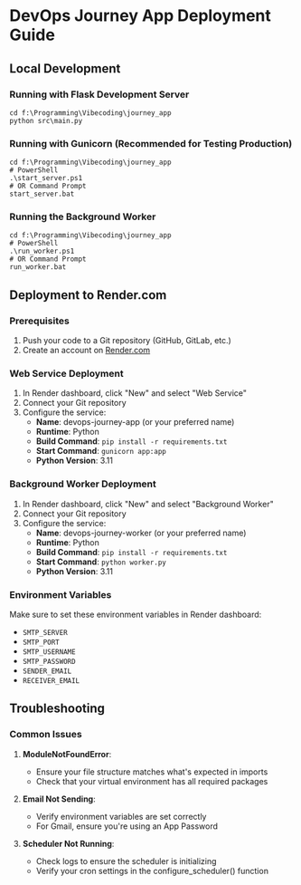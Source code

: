 # DevOps Journey App Deployment Guide

## Local Development

### Running with Flask Development Server
```pwsh
cd f:\Programming\Vibecoding\journey_app
python src\main.py
```

### Running with Gunicorn (Recommended for Testing Production)
```pwsh
cd f:\Programming\Vibecoding\journey_app
# PowerShell
.\start_server.ps1
# OR Command Prompt
start_server.bat
```

### Running the Background Worker
```pwsh
cd f:\Programming\Vibecoding\journey_app
# PowerShell
.\run_worker.ps1
# OR Command Prompt
run_worker.bat
```

## Deployment to Render.com

### Prerequisites
1. Push your code to a Git repository (GitHub, GitLab, etc.)
2. Create an account on [Render.com](https://render.com)

### Web Service Deployment
1. In Render dashboard, click "New" and select "Web Service"
2. Connect your Git repository
3. Configure the service:
   - **Name**: devops-journey-app (or your preferred name)
   - **Runtime**: Python
   - **Build Command**: `pip install -r requirements.txt`
   - **Start Command**: `gunicorn app:app`
   - **Python Version**: 3.11

### Background Worker Deployment
1. In Render dashboard, click "New" and select "Background Worker"
2. Connect your Git repository
3. Configure the service:
   - **Name**: devops-journey-worker (or your preferred name)
   - **Runtime**: Python
   - **Build Command**: `pip install -r requirements.txt`
   - **Start Command**: `python worker.py`
   - **Python Version**: 3.11

### Environment Variables
Make sure to set these environment variables in Render dashboard:
- `SMTP_SERVER`
- `SMTP_PORT`
- `SMTP_USERNAME`
- `SMTP_PASSWORD`
- `SENDER_EMAIL`
- `RECEIVER_EMAIL`

## Troubleshooting

### Common Issues
1. **ModuleNotFoundError**:
   - Ensure your file structure matches what's expected in imports
   - Check that your virtual environment has all required packages

2. **Email Not Sending**:
   - Verify environment variables are set correctly
   - For Gmail, ensure you're using an App Password

3. **Scheduler Not Running**:
   - Check logs to ensure the scheduler is initializing
   - Verify your cron settings in the configure_scheduler() function
